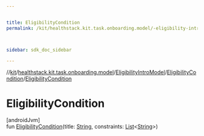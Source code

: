 ```yaml
---


title: EligibilityCondition
permalink: /kit/healthstack.kit.task.onboarding.model/-eligibility-intro-model/-eligibility-condition/-eligibility-condition.html



sidebar: sdk_doc_sidebar

---
```



//[kit](/kit.html)/[healthstack.kit.task.onboarding.model](../../index.html)/[EligibilityIntroModel](../index.html)/[EligibilityCondition](index.html)/[EligibilityCondition](-eligibility-condition.html)



# EligibilityCondition



[androidJvm]\
fun [EligibilityCondition](-eligibility-condition.html)(title: [String](https://kotlinlang.org/api/latest/jvm/stdlib/kotlin/-string/index.html), constraints: [List](https://kotlinlang.org/api/latest/jvm/stdlib/kotlin.collections/-list/index.html)&lt;[String](https://kotlinlang.org/api/latest/jvm/stdlib/kotlin/-string/index.html)&gt;)






